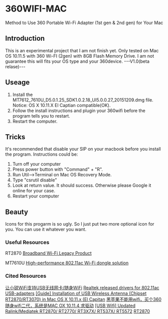 # 360WIFI-MAC
Method to Use 360 Portable Wi-Fi Adapter (1st gen &amp; 2nd gen) for Your Mac
## Introduction
This is an experimental project that I am not finish yet. Only tested on Mac OS 10.11.5 with 360 Wi-FI (2gen) with 8GB Flash Memory Drive.
I am not guarantee this will fits your OS type and your 360device.
---V1.0(beta relase)---
## Useage
1. Install the MT7612_7610U_D5.0.1.25_SDK1.0.2.18_UI5.0.0.27_20151209.dmg file. Notice: OS X 10.11.X El Captian compatible(OK).
2. Follow the install instructions and plugin your 360wifi before the program tells you to restart.
3. Restart the computer.

## Tricks
It's recommended that disable your SIP on your macbook before you install the program.
Instructions could be:
1. Turn off your computer
2. Press power button with "Command" + "R".
3. Run Util-->Terminal on Mac OS Recovery Mode.
4. Type "csrutil disable"
5. Look at return value. It should success. Otherwise please Google it online for your case.
6. Restart your computer

## Beauty
Icons for this progarm is so ugly.
So I just put two more optional icon for you. 
You can use it whatever you want.
 
### Useful Resources
RT2870
[Broadband Wi-Fi Legacy Product](https://www.mediatek.com/products/broadbandWifi/rt2870)

MT7610U
[High-performance 802.11ac Wi-Fi dongle solution](https://www.mediatek.com/products/broadbandWifi/mt7610u)


### Cited Resources
[让小锐WiFi支持USB无线网卡/随身WiFi](http://www.jianshu.com/p/e52f4b7bfa04)
[Realtek released drivers for 802.11ac USB-adapters](https://www.tonymacx86.com/threads/realtek-released-drivers-for-802-11ac-usb-adapters.106288/)
[[Guide] Installation of USB Wireless Antenna (Chipset RT2870/RT3070) in Mac OS X 10.11.x (El Capitan](https://www.tonymacx86.com/threads/guide-installation-of-usb-wireless-antenna-chipset-rt2870-rt3070-in-mac-os-x-10-11-x-el-capitan.183175/page-2)
[黑苹果不能用wifi，买个360随身wifi二代，系统是MAC OX 10.11.4,求驱动](https://zhidao.baidu.com/question/1962967379729069900.html?si=1&qbpn=1_1&tx=&wtp=wk&word=360wifi+mac%E9%A9%B1%E5%8A%A8&fr=solved&from=qb&ssid=&uid=bd_1425924159_714&pu=sz%40224_240%2Cos%40&step=10&bd_page_type=1&init=middle)
[[USB Wifi] Updated Ralink/Mediatek RT2870/ RT2770/ RT3X7X/ RT537X/ RT5572](http://www.insanelymac.com/forum/topic/299948-usb-wifi-updated-ralinkmediatek-rt2870-rt2770-rt3x7x-rt537x-rt5572/page-8)
[RT2870](http://www.jianshu.com/p/17ab09b330ba?utm_campaign=maleskine&utm_content=note&utm_medium=pc_all_hots&utm_source=recommendation)

